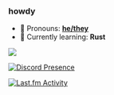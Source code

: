 ### howdy

- 💫 Pronouns: **[he/they](https://en.pronouns.page/@toastorbtoasted)**
- 🧠 Currently learning: **Rust**

![](https://nocache.advaith.workers.dev/?url=https://visitor-badge.glitch.me/badge?page_id=toastythetoaster.toastythetoaster)

[![Discord Presence](https://nocache.advaith.workers.dev/?url=https://lanyard.cnrad.dev/api/255515821541949440)](https://discord.com/users/255515821541949440)

[![Last.fm Activity](https://nocache.advaith.workers.dev/?url=https://toru.kio.dev/api/v1/T0457Y?url=https://isota.ch/assets/toru.svg)](https://last.fm/user/T0457Y)

